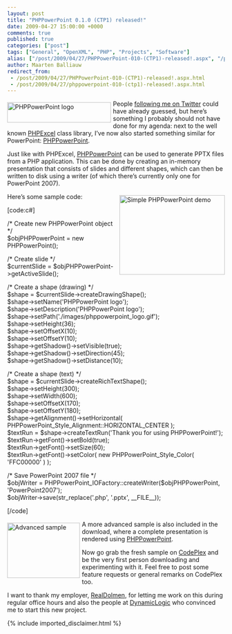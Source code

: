 ```yaml
---
layout: post
title: "PHPPowerPoint 0.1.0 (CTP1) released!"
date: 2009-04-27 15:00:00 +0000
comments: true
published: true
categories: ["post"]
tags: ["General", "OpenXML", "PHP", "Projects", "Software"]
alias: ["/post/2009/04/27/PHPPowerPoint-010-(CTP1)-released!.aspx", "/post/2009/04/27/phppowerpoint-010-(ctp1)-released!.aspx"]
author: Maarten Balliauw
redirect_from:
 - /post/2009/04/27/PHPPowerPoint-010-(CTP1)-released!.aspx.html
 - /post/2009/04/27/phppowerpoint-010-(ctp1)-released!.aspx.html
---
```

<p><a href="http://www.phppowerpoint.net"><img style="border-bottom: 0px; border-left: 0px; margin: 5px 5px 5px 0px; display: inline; border-top: 0px; border-right: 0px" title="PHPPowerPoint logo" src="/images/phppowerpoint_logo.png" border="0" alt="PHPPowerPoint logo" width="240" height="47" align="left" /></a> People <a href="http://twitter.com/maartenballiauw" target="_blank">following me on Twitter</a> could have already guessed, but here&rsquo;s something I probably should not have done for my agenda: next to the well known <a href="http://www.phpexcel.net" target="_blank">PHPExcel</a> class library, I&rsquo;ve now also started something similar for PowerPoint: <a href="http://www.phppowerpoint.net" target="_blank">PHPPowerPoint</a>.</p>
<p>Just like with PHPExcel, <a href="http://www.phppowerpoint.net" target="_blank">PHPPowerPoint</a> can be used to generate PPTX files from a PHP application. This can be done by creating an in-memory presentation that consists of slides and different shapes, which can then be written to disk using a writer (of which there&rsquo;s currently only one for PowerPoint 2007).</p>
<p><img style="border-bottom: 0px; border-left: 0px; margin: 5px 0px 5px 5px; display: inline; border-top: 0px; border-right: 0px" title="Simple PHPPowerPoint demo" src="/images/pres1.jpg" border="0" alt="Simple PHPPowerPoint demo" width="244" height="184" align="right" /> Here&rsquo;s some sample code:</p>
<p>[code:c#]</p>
<p>/* Create new PHPPowerPoint object */<br />$objPHPPowerPoint = new PHPPowerPoint();</p>
<p>/* Create slide&nbsp;*/<br />$currentSlide = $objPHPPowerPoint-&gt;getActiveSlide();</p>
<p>/* Create a shape (drawing) */<br />$shape = $currentSlide-&gt;createDrawingShape(); <br />$shape-&gt;setName('PHPPowerPoint logo'); <br />$shape-&gt;setDescription('PHPPowerPoint logo'); <br />$shape-&gt;setPath('./images/phppowerpoint_logo.gif'); <br />$shape-&gt;setHeight(36); <br />$shape-&gt;setOffsetX(10); <br />$shape-&gt;setOffsetY(10); <br />$shape-&gt;getShadow()-&gt;setVisible(true); <br />$shape-&gt;getShadow()-&gt;setDirection(45); <br />$shape-&gt;getShadow()-&gt;setDistance(10);</p>
<p>/* Create a shape (text) */<br />$shape = $currentSlide-&gt;createRichTextShape(); <br />$shape-&gt;setHeight(300); <br />$shape-&gt;setWidth(600); <br />$shape-&gt;setOffsetX(170); <br />$shape-&gt;setOffsetY(180); <br />$shape-&gt;getAlignment()-&gt;setHorizontal( PHPPowerPoint_Style_Alignment::HORIZONTAL_CENTER ); <br />$textRun = $shape-&gt;createTextRun('Thank you for using PHPPowerPoint!'); <br />$textRun-&gt;getFont()-&gt;setBold(true); <br />$textRun-&gt;getFont()-&gt;setSize(60); <br />$textRun-&gt;getFont()-&gt;setColor( new PHPPowerPoint_Style_Color( 'FFC00000' ) );</p>
<p>/* Save PowerPoint 2007 file */<br />$objWriter = PHPPowerPoint_IOFactory::createWriter($objPHPPowerPoint, 'PowerPoint2007'); <br />$objWriter-&gt;save(str_replace('.php', '.pptx', __FILE__));</p>
<p>[/code]</p>
<p><img style="border-bottom: 0px; border-left: 0px; margin: 5px 5px 5px 0px; display: inline; border-top: 0px; border-right: 0px" title="Advanced sample" src="/images/pres2.jpg" border="0" alt="Advanced sample" width="168" height="128" align="left" /> A more advanced sample is also included in the download, where a complete presentation is rendered using <a href="http://phppowerpoint.codeplex.com/" target="_blank">PHPPowerPoint</a>.</p>
<p>Now go grab the fresh sample on <a href="http://www.phppowerpoint.net" target="_blank">CodePlex</a> and be the very first person downloading and experimenting with it. Feel free to post some feature requests or general remarks on CodePlex too.</p>
<p>I want to thank my employer, <a href="http://www.realdolmen.com" target="_blank">RealDolmen</a>, for letting me work on this during regular office hours and also the people at <a href="http://www.dynamiclogic.com" target="_blank">DynamicLogic</a> who convinced me to start this new project.</p>
{% include imported_disclaimer.html %}
